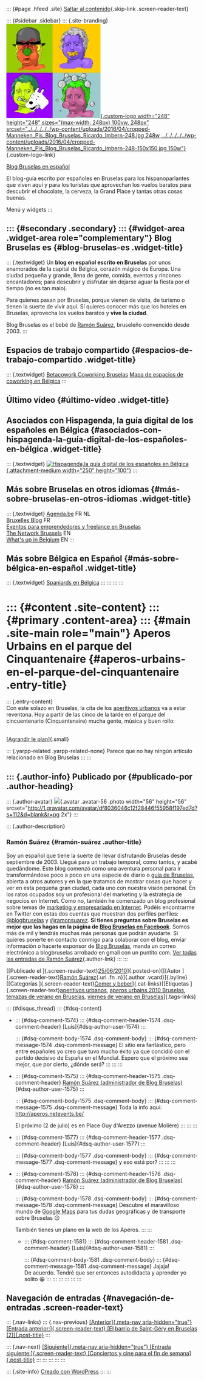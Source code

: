 ::: {#page .hfeed .site}
[Saltar al
contenido](../../../../../index.html?p=2409#content){.skip-link
.screen-reader-text}

::: {#sidebar .sidebar}
::: {.site-branding}
[![](../../../../../wp-content/uploads/2016/04/cropped-Manneken_Pis_Blog_Bruselas_Ricardo_Imbern-248.jpg){.custom-logo
width="248" height="248" sizes="(max-width: 248px) 100vw, 248px"
srcset="../../../../../wp-content/uploads/2016/04/cropped-Manneken_Pis_Blog_Bruselas_Ricardo_Imbern-248.jpg 248w, ../../../../../wp-content/uploads/2016/04/cropped-Manneken_Pis_Blog_Bruselas_Ricardo_Imbern-248-150x150.jpg 150w"}](../../../../../index.html){.custom-logo-link}

[Blog Bruselas en español](../../../../../index.html)

El blog-guía escrito por españoles en Bruselas para los hispanoparlantes
que viven aquí y para los turistas que aprovechan los vuelos baratos
para descubrir el chocolate, la cerveza, la Grand Place y tantas otras
cosas buenas.

Menú y widgets
:::

::: {#secondary .secondary}
::: {#widget-area .widget-area role="complementary"}
Blog Bruselas es {#blog-bruselas-es .widget-title}
----------------

::: {.textwidget}
Un **blog en español escrito en Bruselas** por unos enamorados de la
capital de Bélgica, corazón mágico de Europa. Una ciudad pequeña y
grande, llena de gente, comida, eventos y rincones encantadores; para
descubrir y disfrutar sin dejarse aguar la fiesta por el tiempo (no es
tan malo).

Para quienes pasan por Bruselas, porque vienen de visita, de turismo o
tienen la suerte de vivir aquí. Sí quieres conocer más que los hoteles
en Bruselas, aprovecha los vuelos baratos y **vive la ciudad**.

Blog Bruselas es el bebé de [Ramón Suárez](http://www.ramonsuarez.com),
bruseleño convencido desde 2003.
:::

Espacios de trabajo compartido {#espacios-de-trabajo-compartido .widget-title}
------------------------------

::: {.textwidget}
[Betacowork Coworking Bruselas](http://www.betacowork.com) [Mapa de
espacios de coworking en Bélgica](http://coworkingbelgium.com)
:::

Último vídeo {#último-vídeo .widget-title}
------------

Asociados con Hispagenda, la guía digital de los españoles en Bélgica {#asociados-con-hispagenda-la-guía-digital-de-los-españoles-en-bélgica .widget-title}
---------------------------------------------------------------------

::: {.textwidget}
[![Hispagenda,la guía digital de los españoles en
Bélgica](../../../../../wp-content/uploads/2010/04/Hispagenda-250px.gif "Hispagenda, la guía digital de los españoles en Bélgica"){.attachment-medium
width="250" height="100"}](http://www.hispagenda.com)
:::

Más sobre Bruselas en otros idiomas {#más-sobre-bruselas-en-otros-idiomas .widget-title}
-----------------------------------

::: {.textwidget}
[Agenda.be](http://www.agenda.be) FR NL\
[Bruxelles Blog](http://www.bxlblog.be/) FR\
[Eventos para emprendedores y freelance en
Bruselas](http://www.betacowork.com/events/)\
[The Network
Brussels](http://groups.yahoo.com/group/TheNetworkBrussels/) EN\
[What\'s up in Belgium](http://www.whatsupin.be/) EN
:::

Más sobre Bélgica en Español {#más-sobre-bélgica-en-español .widget-title}
----------------------------

::: {.textwidget}
[Spaniards en Bélgica](http://www.spaniards.es/paises/belgica)
:::
:::
:::
:::

::: {#content .site-content}
::: {#primary .content-area}
::: {#main .site-main role="main"}
Aperos Urbains en el parque del Cinquantenaire {#aperos-urbains-en-el-parque-del-cinquantenaire .entry-title}
==============================================

::: {.entry-content}
\
Con este solazo en Bruselas, la cita de los [aperitivos
urbanos](http://aperos.netevents.be) va a estar reventona. Hoy a partir
de las cinco de la tarde en el parque del cincuentenario
(Cinquantenaire) mucha gente, música y buen rollo:

\
[[Agrandir le
plan](http://www.google.com/maps?f=q&source=embed&hl=fr&geocode=&q=Avenue+de+la+Joyeuse+Entr%C3%A9e,+Bruxelles,+R%C3%A9gion+de+Bruxelles-Capitale,+Belgique&sll=50.815758,4.372709&sspn=0.004067,0.012392&ie=UTF8&hq=&hnear=Avenue+de+la+Joyeuse+Entr%C3%A9e,+Bruxelles+1000+Bruxelles,+R%C3%A9gion+de+Bruxelles-Capitale,+Belgique&ll=50.842411,4.386481&spn=0.040323,0.111494&z=14)]{.small}

::: {.yarpp-related .yarpp-related-none}
Parece que no hay ningún artículo relacionado en Blog Bruselas
:::
:::

::: {.author-info}
Publicado por {#publicado-por .author-heading}
-------------

::: {.author-avatar}
![](http://1.gravatar.com/avatar/df8036046c12f28446f55958f197ed7d?s=56&d=blank&r=pg){.avatar
.avatar-56 .photo width="56" height="56"
srcset="http://1.gravatar.com/avatar/df8036046c12f28446f55958f197ed7d?s=112&d=blank&r=pg 2x"}
:::

::: {.author-description}
### Ramón Suárez {#ramón-suárez .author-title}

Soy un español que tiene la suerte de llevar disfrutando Bruselas desde
septiembre de 2003. Llegué para un trabajo temporal, como tantos, y
acabé quedándome. Este blog comenzó como una aventura personal para ir
transformándose poco a poco en una especie de diario o [guía de
Bruselas](../../../../../index.html), abierta a otros autores y en la
que tratamos de mostrar cosas que hacer y ver en esta pequeña gran
ciudad, cada uno con nuestra visión personal. En los ratos ocupados soy
un profesional del marketing y la estrategia de negocios en Internet.
Como no, también he comenzado un blog profesional sobre temas de
[marketing y empresariado en Internet](http://ramonsuarez.com). Podéis
encontrarme en Twitter con estas dos cuentas que muestran dos perfiles
perfiles: [\@blogbruselas](http://twitter.com/blogbruselas) y
[\@ramonsuarez](http://twitter.com/ramonsuarez). **Sí tienes preguntas
sobre Bruselas es mejor que las hagas en la página de [Blog Bruselas en
Facebook](http://www.facebook.com/blogbruselas)**. Somos más de mil y
tendrás muchas más personas que podrán ayudarte. Si quieres ponerte en
contacto conmigo para colaborar con el blog, enviar información o
hacerte esponsor de [Blog Bruselas](../../../../../index.html), manda un
correo electrónico a blogbruselas arrobado en gmail con un puntito com.
[Ver todas las entradas de Ramón
Suárez](../../../04/30/index.html?author=2){.author-link}
:::
:::

[[Publicado el
]{.screen-reader-text}[25/06/2010](../../../../../index.html?p=2409)]{.posted-on}[[[Autor
]{.screen-reader-text}[Ramón
Suárez](../../../04/30/index.html?author=2){.url .fn .n}]{.author
.vcard}]{.byline}[[Categorías ]{.screen-reader-text}[Comer y
beber](../../../../category/comer-y-beber/index.html)]{.cat-links}[[Etiquetas
]{.screen-reader-text}[aperitivos
urbanos](../../../../tag/aperitivos-urbanos/index.html), [aperos urbains
2010 Bruselas](../../../../tag/aperos-urbains-2010-bruselas/index.html),
[terrazas de verano en
Bruselas](../../../../tag/terrazas-de-verano-en-bruselas/index.html),
[viernes de verano en
Bruselas](../../../../tag/viernes-de-verano-en-bruselas/index.html)]{.tags-links}

::: {#disqus_thread}
::: {#dsq-content}
-   ::: {#dsq-comment-1574}
    ::: {#dsq-comment-header-1574 .dsq-comment-header}
    [Luis]{#dsq-author-user-1574}
    :::

    ::: {#dsq-comment-body-1574 .dsq-comment-body}
    ::: {#dsq-comment-message-1574 .dsq-comment-message}
    El sitio era fantástico, pero entre españoles yo creo que tuvo mucho
    éxito ya que concidió con el partido decisivo de España en el
    Mundial. Espero que el próximo sea mejor, que por cierto, ¿dónde
    será?
    :::
    :::
    :::

-   ::: {#dsq-comment-1575}
    ::: {#dsq-comment-header-1575 .dsq-comment-header}
    [Ramón Suárez (administrador de Blog
    Bruselas)](http://twitter.com/ramonsuarez){#dsq-author-user-1575}
    :::

    ::: {#dsq-comment-body-1575 .dsq-comment-body}
    ::: {#dsq-comment-message-1575 .dsq-comment-message}
    Toda la info aquí: <http://aperos.netevents.be/>

    El próximo (2 de julio) es en Place Guy d'Arezzo (avenue Molière)
    :::
    :::
    :::

-   ::: {#dsq-comment-1577}
    ::: {#dsq-comment-header-1577 .dsq-comment-header}
    [Luis]{#dsq-author-user-1577}
    :::

    ::: {#dsq-comment-body-1577 .dsq-comment-body}
    ::: {#dsq-comment-message-1577 .dsq-comment-message}
    y eso está por?
    :::
    :::
    :::

-   ::: {#dsq-comment-1578}
    ::: {#dsq-comment-header-1578 .dsq-comment-header}
    [Ramón Suárez (administrador de Blog
    Bruselas)](http://twitter.com/ramonsuarez){#dsq-author-user-1578}
    :::

    ::: {#dsq-comment-body-1578 .dsq-comment-body}
    ::: {#dsq-comment-message-1578 .dsq-comment-message}
    Descubre el maravilloso mundo de [Google
    Maps](http://maps.google.com) para tus dudas geográficas y de
    transporte sobre Bruselas 😉

    También tienes un plano en la web de los Aperos.
    :::
    :::

    -   ::: {#dsq-comment-1581}
        ::: {#dsq-comment-header-1581 .dsq-comment-header}
        [Luis]{#dsq-author-user-1581}
        :::

        ::: {#dsq-comment-body-1581 .dsq-comment-body}
        ::: {#dsq-comment-message-1581 .dsq-comment-message}
        Jajaja!\
        De acuerdo. Tendré que ser entonces autodidacta y aprender yo
        solito 😀
        :::
        :::
        :::
    :::
:::
:::

Navegación de entradas {#navegación-de-entradas .screen-reader-text}
----------------------

::: {.nav-links}
::: {.nav-previous}
[[Anterior]{.meta-nav aria-hidden="true"} [Entrada
anterior:]{.screen-reader-text} [El barrio de Saint-Géry en Bruselas
(2)]{.post-title}](../../../../../index.html?p=2126)
:::

::: {.nav-next}
[[Siguiente]{.meta-nav aria-hidden="true"} [Entrada
siguiente:]{.screen-reader-text} [Conciertos y cine para el fin de
semana]{.post-title}](../../../../../index.html?p=2411)
:::
:::
:::
:::
:::

::: {.site-info}
[Creado con WordPress](https://es.wordpress.org/)
:::
:::
